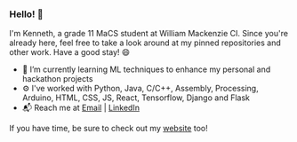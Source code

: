 ### Hello! 👋

<!--
**KennethRuan/KennethRuan** is a ✨ _special_ ✨ repository because its `README.md` (this file) appears on your GitHub profile.

Here are some ideas to get you started:

- 🔭 I’m currently working on ...
- 👯 I’m looking to collaborate on ...
- 🤔 I’m looking for help with ...
- 💬 Ask me about ...
- 📫 How to reach me: ...
- 😄 Pronouns: ...
- ⚡ Fun fact: ...
-->

I'm Kenneth, a grade 11 MaCS student at William Mackenzie CI. Since you're already here, feel free to take a look around at my pinned repositories and other work. Have a good stay! 😄

- 🌱 I’m currently learning ML techniques to enhance my personal and hackathon projects
- ⚙️ I've worked with Python, Java, C/C++, Assembly, Processing, Arduino, HTML, CSS, JS, React, Tensorflow, Django and Flask
- 📬 Reach me at [Email](mailto:kennethjruan@gmail.com) | [LinkedIn](https://www.linkedin.com/in/kenneth-ruan-4107651a1/)

If you have time, be sure to check out my [website](https://kennethruan.github.io/) too!

